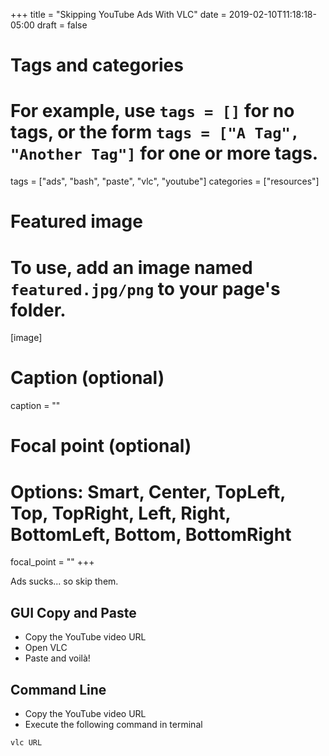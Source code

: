 +++
title = "Skipping YouTube Ads With VLC"
date = 2019-02-10T11:18:18-05:00
draft = false

# Tags and categories
# For example, use `tags = []` for no tags, or the form `tags = ["A Tag", "Another Tag"]` for one or more tags.
tags = ["ads", "bash", "paste", "vlc", "youtube"]
categories = ["resources"]

# Featured image
# To use, add an image named `featured.jpg/png` to your page's folder.
[image]
  # Caption (optional)
  caption = ""

  # Focal point (optional)
  # Options: Smart, Center, TopLeft, Top, TopRight, Left, Right, BottomLeft, Bottom, BottomRight
  focal_point = ""
+++

Ads sucks... so skip them.

<!--more-->

## GUI Copy and Paste

- Copy the YouTube video URL
- Open VLC
- Paste and voilà!

## Command Line

- Copy the YouTube video URL
- Execute the following command in terminal

```bash
vlc URL
```
